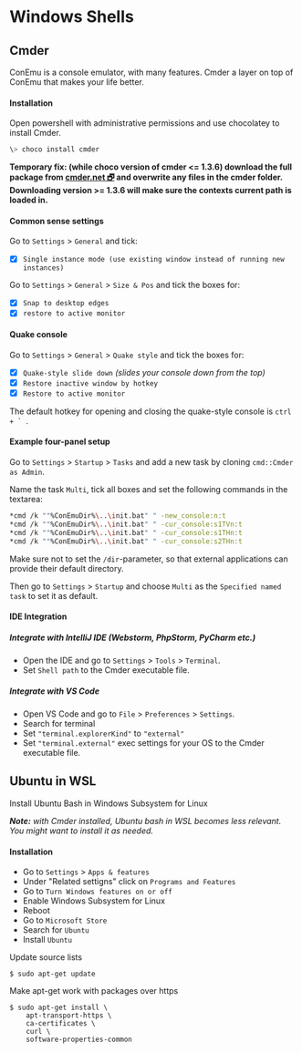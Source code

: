 # Windows Shells

## Cmder
ConEmu is a console emulator, with many features. Cmder a layer on top of ConEmu that makes your life better.

#### Installation
Open powershell with administrative permissions and use chocolatey to install Cmder.
```powershell
\> choco install cmder
```

**Temporary fix: (while choco version of cmder <= 1.3.6) download the full package from [cmder.net 🗗](http://cmder.net/) and overwrite any files in the cmder folder. Downloading version >= 1.3.6 will make sure the contexts current path is loaded in.**

#### Common sense settings
Go to `Settings` > `General` and tick:
- [x] `Single instance mode (use existing window instead of running new instances)`

Go to `Settings` > `General` > `Size & Pos` and tick the boxes for:
- [x] `Snap to desktop edges`
- [x] `restore to active monitor`

#### Quake console
Go to `Settings` > `General` > `Quake style` and tick the boxes for:
- [x] `Quake-style slide down` _(slides your console down from the top)_
- [x] `Restore inactive window by hotkey`
- [x] `Restore to active monitor`

The default hotkey for opening and closing the quake-style console  is ``ctrl + ` ``.

#### Example four-panel setup
Go to `Settings` > `Startup` > `Tasks` and add a new task by cloning `cmd::Cmder as Admin`.

Name the task `Multi`, tick all boxes and set the following commands in the textarea:
```bash
*cmd /k ""%ConEmuDir%\..\init.bat" " -new_console:n:t
*cmd /k ""%ConEmuDir%\..\init.bat" " -cur_console:s1TVn:t
*cmd /k ""%ConEmuDir%\..\init.bat" " -cur_console:s1THn:t
*cmd /k ""%ConEmuDir%\..\init.bat" " -cur_console:s2THn:t
```

Make sure not to set the `/dir`-parameter, so that external applications can provide their default directory.

Then go to `Settings` > `Startup` and choose `Multi` as the `Specified named task` to set it as default.

#### IDE Integration
##### Integrate with IntelliJ IDE (Webstorm, PhpStorm, PyCharm etc.)
- Open the IDE and go to `Settings` > `Tools` > `Terminal`.
- Set `Shell path` to the Cmder executable file.

##### Integrate with VS Code
- Open VS Code and go to `File` > `Preferences` > `Settings`.
- Search for terminal
- Set `"terminal.explorerKind"` to `"external"`
- Set `"terminal.external"` exec settings for your OS to the Cmder executable file.


## Ubuntu in WSL
Install Ubuntu Bash in Windows Subsystem for Linux

___Note:__ with Cmder installed, Ubuntu bash in WSL becomes less relevant. You might want to install it as needed._

#### Installation

- Go to `Settings` > `Apps & features`
- Under "Related settigns" click on `Programs and Features`
- Go to `Turn Windows features on or off`
- Enable Windows Subsystem for Linux
- Reboot
- Go to `Microsoft Store`
- Search for `Ubuntu`
- Install `Ubuntu`

Update source lists

```
$ sudo apt-get update
```

Make apt-get work with packages over https

```
$ sudo apt-get install \
    apt-transport-https \
    ca-certificates \
    curl \
    software-properties-common
```
